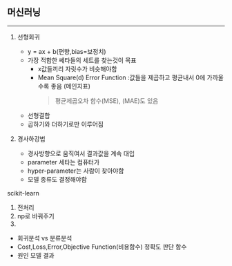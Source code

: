 ## 머신러닝
---
1. 선형회귀
    - y = ax + b(편향,bias=보정치)
    - 가장 적합한 쎄타들의 세트를 찾는것이 목표 
        - x값들끼리 자릿수가 비슷해야함
        - Mean Square(d) Error Function :값들을 제곱하고 평균내서 0에 가까울수록 좋음 (메인지표)
            > 평균제곱오차 함수(MSE), (MAE)도 있음
    - 선형결합
    - 곱하기와 더하기로만 이루어짐

2. 경사하강법
    - 경사방향으로 움직여서 결과값을 계속 대입
    - parameter 세타는 컴퓨터가
    - hyper-parameter는 사람이 찾아야함
    - 모델 종류도 결정해야함

scikit-learn

1. 전처리
2. np로 바꿔주기
3. 










- 회귀분석 vs 분류분석 
- Cost,Loss,Error,Objective Function(비용함수) 정확도 판단 함수
- 원인 모델 결과  